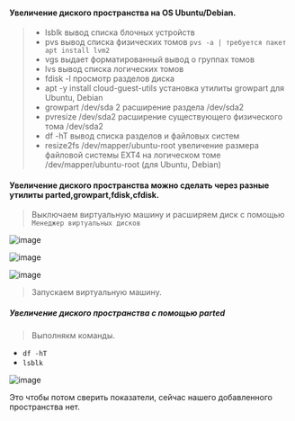 #### Увеличение диского пространства на OS Ubuntu/Debian.

>- lsblk	вывод списка блочных устройств
>- pvs	вывод списка физических томов  `` pvs -a | требуется пакет apt install lvm2 ``
>- vgs	выдает форматированный вывод о группах томов 
>- lvs	вывод списка логических томов
>- fdisk -l	просмотр разделов диска
>- apt -y install cloud-guest-utils	установка утилиты growpart для Ubuntu, Debian
>- growpart /dev/sda 2	расширение раздела /dev/sda2
>- pvresize /dev/sda2	расширение существующего физического тома /dev/sda2
>- df -hT	вывод списка разделов и файловых систем
>- resize2fs /dev/mapper/ubuntu-root	увеличение размера файловой системы EXT4 на логическом томе /dev/mapper/ubuntu-root (для Ubuntu, Debian)

#### Увеличение диского пространства можно сделать через разные утилиты parted,growpart,fdisk,cfdisk.

> Выключаем виртуальную машину и расширяем диск с помощью ``Менеджер виртуальных дисков``

![image](https://github.com/tvgVita69/Linux_begin/assets/98489171/906dde16-0772-4c93-b651-092d00f96c51)

![image](https://github.com/tvgVita69/Linux_begin/assets/98489171/44c6d6c7-dfdb-484d-aac4-2715162fb1b7)

![image](https://github.com/tvgVita69/Linux_begin/assets/98489171/fb2a3cda-6301-4568-93b6-fd7a308d033c)


> Запускаем виртуальную машину.

##### Увеличение диского пространства c помощью parted
> Выполнякм команды.

- ``` df -hT ```
- ``` lsblk ```

![image](https://github.com/tvgVita69/Linux_begin/assets/98489171/375130bd-8920-46b0-af47-e05a539d87e4)
  
Это чтобы потом сверить показатели, сейчас нашего добавленного пространства нет.

  
